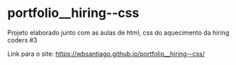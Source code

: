 # portfolio__hiring--css
Projeto elaborado junto com as aulas de html, css do aquecimento da hiring coders #3

Link para o site: https://wbsantiago.github.io/portfolio__hiring--css/
